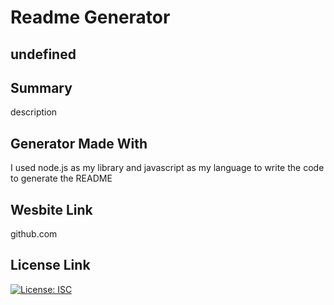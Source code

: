 
  # Readme Generator
  ## undefined
  ## Summary
  description
  ## Generator Made With
  I used node.js as my library and javascript as my language to write the code to generate the README
  ## Wesbite Link
  github.com
  ## License Link
  [![License: ISC](https://img.shields.io/badge/License-ISC-blue.svg)](https://opensource.org/licenses/ISC)
